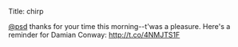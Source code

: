 Title: chirp

<a href="http://twitter.com/psd">@psd</a> thanks for your time this morning--t'was a pleasure. Here's a reminder for Damian Conway: <a href="http://t.co/4NMJTS1F">http://t.co/4NMJTS1F</a>
